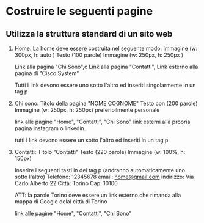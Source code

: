 # Costruire le seguenti pagine 
## Utilizza la struttura standard di un sito web 

1. Home: 
    La home deve essere costruita nel seguente modo: 
    Immagine (w: 300px, h: auto )
    Testo (100 parole)
    Immagine (w: 250px, h: 250px )

    Link alla pagina "Chi Sono",c Link alla pagina "Contatti", Link esterno alla pagina di "Cisco System" 

    Tutti i link devono essere uno sotto l'altro ed inseriti singolarmente in un tag p 

2. Chi sono: 
    Titolo della pagina "NOME COGNOME" 
    Testo con (200 parole)
    Immagine (w: 250px, h: 250px) preferibilmente personale

    link alle pagine "Home", "Contatti", "Chi Sono" 
    link esterni alla propria pagina instagram o linkedin. 

    tutti i link devono essere un sotto l'altro ed inseriti in un tag p 

3. Contatti: 
    Titolo "Contatti" 
    Testo (220 parole)
    Immagine (w: 100%, h: 150px)

    Inserire i seguenti tasti in dei tag p (andranno automaticamente uno sotto l'altro)
    Telefono: 12345678
    email: nome@gmail.com
    indirizzo: Via Carlo Alberto 22
    Città: Torino
    Cap: 10100

    ATT: la parole Torino deve essere un link esterno che rimanda alla mappa di Google delal città di Torino

    link alle pagine "Home", "Contatti", "Chi Sono" 
